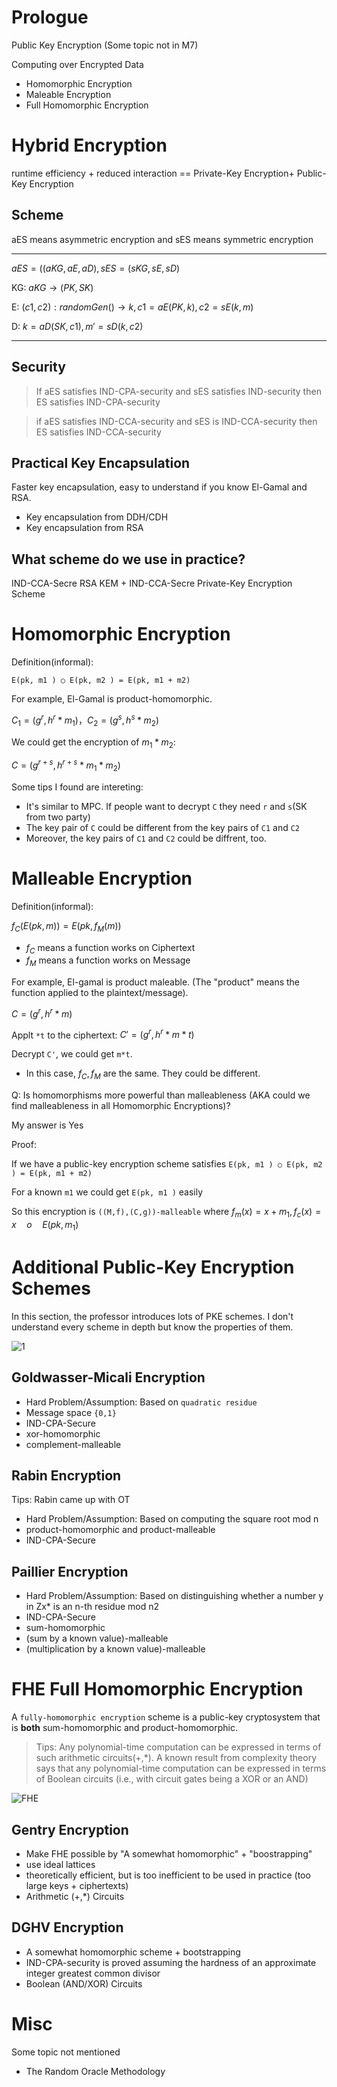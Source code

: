 # Prologue

Public Key Encryption (Some topic not in M7)

Computing over Encrypted Data
- Homomorphic Encryption
- Maleable Encryption
- Full Homomorphic Encryption

# Hybrid Encryption
runtime efficiency + reduced interaction  == Private-Key Encryption+ Public-Key Encryption

## Scheme
aES means asymmetric encryption and sES means symmetric encryption

---
$aES=((aKG,aE,aD),sES=(sKG,sE,sD)$

KG: $aKG\rightarrow(PK,SK)$

E: $(c1,c2): randomGen()\rightarrow k, c1=aE(PK,k), c2=sE(k,m)$

D: $k=aD(SK,c1),m'=sD(k,c2)$

---

## Security

> If aES satisfies IND-CPA-security and sES satisfies IND-security then ES satisfies IND-CPA-security

> if aES satisfies IND-CCA-security and sES is IND-CCA-security then ES satisfies IND-CCA-security

## Practical Key Encapsulation
Faster key encapsulation, easy to understand if you know El-Gamal and RSA.
- Key encapsulation from DDH/CDH
- Key encapsulation from RSA

## What scheme do we use in practice?
IND-CCA-Secre RSA KEM + IND-CCA-Secre Private-Key Encryption Scheme

# Homomorphic Encryption
Definition(informal):

`E(pk, m1 ) ○ E(pk, m2 ) = E(pk, m1 + m2)`

For example,  El-Gamal is product-homomorphic.

$C_1 = (g^r,h^r*m_1)，C_2 = (g^s,h^s*m_2)$

We could get the encryption of $m_1*m_2$:

$C=(g^{r+s},h^{r+s}*m_1*m_2)$

Some tips I found are intereting:

- It's similar to MPC. If people want to decrypt `C` they need `r` and `s`(SK from two party)
- The key pair of `C` could be different from the key pairs of `C1` and `C2`
- Moreover, the key pairs of `C1` and `C2` could be diffrent, too.

# Malleable Encryption

Definition(informal):

$f_C(E(pk, m)) = E(pk, f_M(m))$

* $f_C$ means a function works on Ciphertext
* $f_M$ means a function works on Message

For example, El-gamal is product maleable. (The "product" means the function applied to the plaintext/message).

$C=(g^r,h^r*m)$

Applt `*t` to the ciphertext:
$C'=(g^r,h^r*m*t)$

Decrypt `C'`, we could get `m*t`.

- In this case, $f_C,f_M$ are the same. They could be different.

Q: Is homomorphisms more powerful than malleableness (AKA could we find malleableness in all Homomorphic Encryptions)?

My answer is Yes

Proof:

If we have a public-key encryption scheme satisfies `E(pk, m1 ) ○ E(pk, m2 ) = E(pk, m1 + m2)`

For a known `m1` we could get  `E(pk, m1 )` easily

So this encryption is `((M,f),(C,g))-malleable`
where $f_m(x) = x + m_1, f_c(x)= x\quad o\quad E(pk, m_1 )$

# Additional Public-Key Encryption Schemes
In this section, the professor introduces lots of PKE schemes. I don't understand every scheme in depth but know the properties of them.

![1](./HE.png)
## Goldwasser-Micali Encryption
* Hard Problem/Assumption: Based on `quadratic residue`
* Message space `{0,1}`
* IND-CPA-Secure
* xor-homomorphic
* complement-malleable

## Rabin Encryption
Tips: Rabin came up with OT
* Hard Problem/Assumption: Based on computing the square root mod n
* product-homomorphic and product-malleable
* IND-CPA-Secure

## Paillier Encryption
* Hard Problem/Assumption: Based on distinguishing whether a number y in Zx* is an n-th residue mod n2
* IND-CPA-Secure
* sum-homomorphic
* (sum by a known value)-malleable
* (multiplication by a known value)-malleable


# FHE Full Homomorphic Encryption
A `fully-homomorphic encryption` scheme is a public-key cryptosystem that is **both** sum-homomorphic and product-homomorphic.

> Tips: Any polynomial-time computation can be expressed in terms
of such arithmetic circuits(+,*).
> A known result from complexity theory says that any polynomial-time computation can be expressed in terms of Boolean circuits (i.e., with circuit gates being a XOR or an AND)

![FHE](./FHE.png)

## Gentry Encryption
* Make FHE possible by "A somewhat homomorphic" + "boostrapping" 
* use ideal lattices
* theoretically efficient, but is too inefficient to be used in practice (too large keys + ciphertexts)
* Arithmetic (+,*) Circuits

## DGHV Encryption

- A somewhat homomorphic scheme + bootstrapping
- IND-CPA-security is proved assuming the hardness of an approximate integer greatest common divisor
- Boolean (AND/XOR) Circuits


# Misc
Some topic not mentioned
- The Random Oracle Methodology

